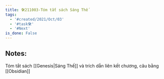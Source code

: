 ```yaml
---
title: 🛠️211003-Tóm tắt sách Sáng Thế
tags:
  - '#created/2021/Oct/03'
  - '#task🛠️'
  - '#Next'
is_done: False
---
```


## Notes:
Tóm tắt sách [[Genesis|Sáng Thế]] và trích dẫn liên kết chương, câu bằng [[Obsidian]]